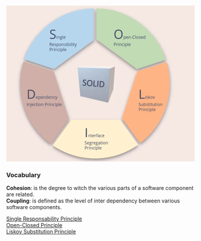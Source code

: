 <div align="center">
<img src="solid.png" alt="solid principles" width="550" />
</div>

### Vocabulary

**Cohesion**: is the degree to witch the various parts of a software component are related.<br/>
**Coupling**: is defined as the level of inter dependency between various software components.<br/>

<a href="single-responsability-principle.md">Single Responsability Principle</a> <br />
<a href="open-closed-principle.md">Open-Closed Principle</a> <br />
<a href="liskov-substitution-principle.md">Liskov Substitution Principle</a> <br />
